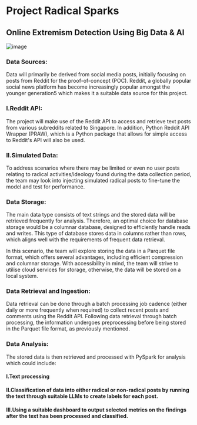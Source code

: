 # Project Radical Sparks
## Online Extremism Detection Using Big Data & AI

![image](https://github.com/wbcmthh42/bead_pyspark/assets/104043746/dd8ecf63-7c6f-41d8-95c4-762e853c3689)


### Data Sources:
Data will primarily be derived from social media posts, initially focusing on posts from Reddit for the proof-of-concept (POC). Reddit, a globally popular social news platform has become increasingly popular amongst the younger generation5 which makes it a suitable data source for this project.

### I.Reddit API: 
The project will make use of the Reddit API to access and retrieve text posts from various subreddits related to Singapore. In addition, Python Reddit API Wrapper (PRAW), which is a Python package that allows for simple access to Reddit's API will also be used.

### II.Simulated Data: 
To address scenarios where there may be limited or even no user posts relating to radical activities/ideology found during the data collection period, the team may look into injecting simulated radical posts to fine-tune the model and test for performance.

### Data Storage:
The main data type consists of text strings and the stored data will be retrieved frequently for analysis. Therefore, an optimal choice for database storage would be a columnar database, designed to efficiently handle reads and writes. This type of database stores data in columns rather than rows, which aligns well with the requirements of frequent data retrieval.

In this scenario, the team will explore storing the data in a Parquet file format, which offers several advantages, including efficient compression and columnar storage. With accessibility in mind, the team will strive to utilise cloud services for storage, otherwise, the data will be stored on a local system.

### Data Retrieval and Ingestion:
Data retrieval can be done through a batch processing job cadence (either daily or more frequently when required) to collect recent posts and comments using the Reddit API. Following data retrieval through batch processing, the information undergoes preprocessing before being stored in the Parquet file format, as previously mentioned.

### Data Analysis:
The stored data is then retrieved and processed with PySpark for analysis which could include:

#### I.Text processing
#### II.Classification of data into either radical or non-radical posts by running the text through suitable LLMs to create labels for each post.
#### III.Using a suitable dashboard to output selected metrics on the findings after the text has been processed and classified.
